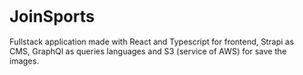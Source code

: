 # JoinSports
Fullstack application made with React and Typescript for frontend, Strapi as CMS, GraphQl as queries languages and S3 (service of AWS) for save the images. 

